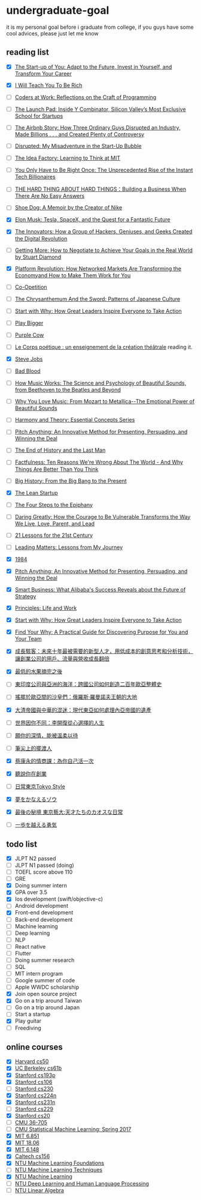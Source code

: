 # undergraduate-goal
it is my personal goal before i graduate from college, if you guys have some cool advices, please just let me know

## reading list

- [x] [The Start-up of You: Adapt to the Future, Invest in Yourself, and Transform Your Career](https://www.amazon.com/Start-up-You-Future-Yourself-Transform/dp/0307888908)

- [x] [I Will Teach You To Be Rich](https://www.amazon.com/Will-Teach-You-Be-Rich/dp/0761147489)

- [ ] [Coders at Work: Reflections on the Craft of Programming](https://www.amazon.com/Coders-Work-Reflections-Craft-Programming-ebook-dp-B00ACC2536/dp/B00ACC2536/ref=mt_kindle?_encoding=UTF8&me=&qid=)

- [ ] [The Launch Pad: Inside Y Combinator, Silicon Valley’s Most Exclusive School for Startups](https://www.amazon.com/Launch-Pad-Inside-Combinator-ebook/dp/B007X5ZBU4/ref=tmm_kin_swatch_0?_encoding=UTF8&qid=&sr=)

- [ ] [The Airbnb Story: How Three Ordinary Guys Disrupted an Industry, Made Billions . . . and Created Plenty of Controversy](https://www.amazon.com/Airbnb-Story-Ordinary-Disrupted-Controversy-ebook/dp/B01NCJRMQV/ref=tmm_kin_swatch_0?_encoding=UTF8&qid=&sr=)

- [ ] [Disrupted: My Misadventure in the Start-Up Bubble](https://www.amazon.com/Disrupted-My-Misadventure-Start-Up-Bubble-ebook/dp/B013CATZIC)

- [ ] [The Idea Factory: Learning to Think at MIT](https://www.amazon.com/Idea-Factory-Learning-Think-Press-ebook-dp-B001949X9U/dp/B001949X9U/ref=mt_kindle?_encoding=UTF8&me=&qid=)

- [ ] [You Only Have to Be Right Once: The Unprecedented Rise of the Instant Tech Billionaires](https://www.amazon.com/You-Only-Have-Right-Once/dp/1591847966)

- [ ] [THE HARD THING ABOUT HARD THINGS：Building a Business When There Are No Easy Answers](https://www.amazon.com/Hard-Thing-About-Things-Building/dp/0062273205)

- [ ] [Shoe Dog: A Memoir by the Creator of Nike](https://www.amazon.com/Shoe-Dog-Memoir-Creator-Nike-ebook/dp/B0176M1A44)

- [x] [Elon Musk: Tesla, SpaceX, and the Quest for a Fantastic Future](https://www.amazon.com/Elon-Musk-SpaceX-Fantastic-Future/dp/006230125X) 

- [x] [The Innovators: How a Group of Hackers, Geniuses, and Geeks Created the Digital Revolution](https://www.amazon.com/Innovators-Hackers-Geniuses-Created-Revolution/dp/1476708703/ref=sr_1_1?s=books&ie=UTF8&qid=1537974860&sr=1-1&keywords=the+innovators)

- [ ] [Getting More: How to Negotiate to Achieve Your Goals in the Real World by Stuart Diamond](https://www.amazon.com/Getting-More-Negotiate-Achieve-2010-12-28/dp/B008HVHB6K/ref=pd_sbs_14_2?_encoding=UTF8&pd_rd_i=B008HVHB6K&pd_rd_r=167fb8db-c19f-11e8-afd4-5de77bfa64dd&pd_rd_w=mipCO&pd_rd_wg=UNEYi&pf_rd_i=desktop-dp-sims&pf_rd_m=ATVPDKIKX0DER&pf_rd_p=53dead45-2b3d-4b73-bafb-fe26a7f14aac&pf_rd_r=3G7PM0KFT3HWER1Z3NAG&pf_rd_s=desktop-dp-sims&pf_rd_t=40701&psc=1&refRID=3G7PM0KFT3HWER1Z3NAG)

- [x] [Platform Revolution: How Networked Markets Are Transforming the Economyand How to Make Them Work for You](https://www.amazon.com/Platform-Revolution-Networked-Transforming-Economyand-ebook/dp/B00ZAT8VS4/ref=sr_1_1?ie=UTF8&qid=1538930032&sr=8-1&keywords=Platform+Revolution)

- [ ] [Co-Opetition](https://www.amazon.com/Co-Opetition-Adam-M-Brandenburger-ebook/dp/B004JHYREU/ref=sr_1_1?ie=UTF8&qid=1538930094&sr=8-1&keywords=Co-Opetition)

- [ ] [The Chrysanthemum And the Sword: Patterns of Japanese Culture](https://www.amazon.com/Chrysanthemum-Sword-Patterns-Japanese-Culture/dp/0710086776)

- [ ] [Start with Why: How Great Leaders Inspire Everyone to Take Action](https://www.amazon.com/Start-Why-Leaders-Inspire-Everyone/dp/1591846447)

- [ ] [Play Bigger](https://www.amazon.com/Play-Bigger-Dreamers-Innovators-Dominate/dp/0062407619)

- [ ] [Purple Cow](https://www.amazon.com/Purple-Cow-New-Transform-Remarkable/dp/1591843170)

- [ ] [Le Corps poétique : un enseignement de la création théâtrale](https://www.amazon.fr/Corps-po%C3%A9tique-enseignement-cr%C3%A9ation-th%C3%A9%C3%A2trale/dp/274270454X) reading it.

- [x] [Steve Jobs](https://www.amazon.fr/Steve-Jobs-Walter-Isaacson/dp/2253168521/ref=sr_1_1?s=books&ie=UTF8&qid=1542557294&sr=1-1&keywords=steve+jobs)

- [ ] [Bad Blood](https://www.amazon.com/Bad-Blood-Secrets-Silicon-Startup/dp/152473165X)

- [ ] [How Music Works: The Science and Psychology of Beautiful Sounds, from Beethoven to the Beatles and Beyond](https://www.amazon.com/How-Music-Works-Psychology-Beautiful/dp/0316098310)

- [ ] [Why You Love Music: From Mozart to Metallica--The Emotional Power of Beautiful Sounds](https://www.amazon.com/Why-You-Love-Music-Metallica/dp/0316260673/ref=sr_1_1?s=books&ie=UTF8&qid=1543066095&sr=1-1&keywords=why+you+love+music)

- [ ] [Harmony and Theory: Essential Concepts Series](https://www.amazon.com/Harmony-Theory-Essential-Musicians-Institute/dp/0793579910/ref=sr_1_1?s=books&ie=UTF8&qid=1543066130&sr=1-1&keywords=harmony+%26+theory)

- [ ] [Pitch Anything: An Innovative Method for Presenting, Persuading, and Winning the Deal](https://www.amazon.com/Pitch-Anything-Innovative-Presenting-Persuading/dp/0071752854)

- [ ] [The End of History and the Last Man](https://www.amazon.com/End-History-Last-Man/dp/0743284550)

- [ ] [Factfulness: Ten Reasons We're Wrong About The World - And Why Things Are Better Than You Think](https://www.amazon.com/Factfulness-Reasons-Wrong-Things-Better-ebook/dp/B0769XK7D6/ref=tmm_kin_swatch_0?_encoding=UTF8&qid=&sr=)

- [ ] [Big History: From the Big Bang to the Present](https://www.amazon.com/Big-History-Bang-Present-ebook/dp/B00918JSD2)

- [x] [The Lean Startup](https://www.amazon.com/Lean-Startup-Entrepreneurs-Continuous-Innovation/dp/0307887898)

- [ ] [The Four Steps to the Epiphany](https://www.amazon.com/Four-Steps-Epiphany-Steve-Blank/dp/0989200507)

- [ ] [Daring Greatly: How the Courage to Be Vulnerable Transforms the Way We Live, Love, Parent, and Lead](https://www.amazon.com/Daring-Greatly-Courage-Vulnerable-Transforms/dp/1592408419)

- [ ] [21 Lessons for the 21st Century](https://www.amazon.com/Lessons-21st-Century-Yuval-Harari/dp/0525512179)

- [ ] [Leading Matters: Lessons from My Journey](https://www.amazon.com/Leading-Matters-Lessons-My-Journey/dp/1503608018) 

- [x] [1984](https://www.amazon.com/Nineteen-eighty-four-George-Orwell-ebook/dp/B004EEP7JW)

- [x] [Pitch Anything: An Innovative Method for Presenting, Persuading, and Winning the Deal](https://www.amazon.com/Pitch-Anything-Innovative-Presenting-Persuading/dp/0071752854)

- [x] [Smart Business: What Alibaba's Success Reveals about the Future of Strategy](https://www.amazon.com/Smart-Business-Alibabas-Success-Strategy/dp/1633693295)

- [x] [Principles: Life and Work](https://www.amazon.com/Principles-Life-Work-Ray-Dalio/dp/1501124021)

- [x] [Start with Why: How Great Leaders Inspire Everyone to Take Action](https://www.amazon.com/Start-Why-Leaders-Inspire-Everyone/dp/1591846447)

- [x] [Find Your Why: A Practical Guide for Discovering Purpose for You and Your Team](https://www.amazon.com/Find-Your-Why-Practical-Discovering/dp/0143111728/ref=sr_1_1?s=books&ie=UTF8&qid=1550502017&sr=1-1&keywords=find+your+why)

- [x] [成長駭客：未來十年最被需要的新型人才，用低成本的創意思考和分析技術，讓創業公司的用戶、流量與營收成長翻倍](https://www.books.com.tw/products/0010707695)

- [x] [最低的水果摘完之後](https://www.books.com.tw/products/0010774819)

- [ ] [東印度公司與亞洲的海洋：跨國公司如何創造二百年歐亞整體史](https://www.books.com.tw/products/0010776944)

- [ ] [搖擺於歐亞間的沙皇們：俄羅斯‧羅曼諾夫王朝的大地](https://www.books.com.tw/products/0010776947)

- [x] [大清帝國與中華的混迷：現代東亞如何處理內亞帝國的遺產](https://www.books.com.tw/products/0010799939)

- [ ] [世界因你不同：李開復從心選擇的人生](https://www.books.com.tw/products/0010683669)

- [ ] [願你的深情，能被溫柔以待](https://www.books.com.tw/products/0010794010)

- [ ] [筆尖上的擺渡人](https://www.books.com.tw/products/0010767529)

- [x] [蔡康永的情商課：為你自己活一次](https://www.books.com.tw/products/0010802223)

- [x] [聽說你在創業](https://www.books.com.tw/products/0010811353)

- [ ] [日常東京Tokyo Style](https://www.books.com.tw/products/0010708635)

- [x] [夢をかなえるゾウ](https://www.amazon.co.jp/%E5%A4%A2%E3%82%92%E3%81%8B%E3%81%AA%E3%81%88%E3%82%8B%E3%82%BE%E3%82%A6-%E6%B0%B4%E9%87%8E%E6%95%AC%E4%B9%9F-ebook/dp/B00CHIL9JO)

- [x] [最後の秘境 東京藝大:天才たちのカオスな日常](https://www.amazon.co.jp/%E6%9C%80%E5%BE%8C%E3%81%AE%E7%A7%98%E5%A2%83-%E6%9D%B1%E4%BA%AC%E8%97%9D%E5%A4%A7-%E5%A4%A9%E6%89%8D%E3%81%9F%E3%81%A1%E3%81%AE%E3%82%AB%E3%82%AA%E3%82%B9%E3%81%AA%E6%97%A5%E5%B8%B8-%E4%BA%8C%E5%AE%AE-%E6%95%A6%E4%BA%BA/dp/4103502916)

- [ ] [一歩を越える勇気](https://www.amazon.co.jp/%E4%B8%80%E6%AD%A9%E3%82%92%E8%B6%8A%E3%81%88%E3%82%8B%E5%8B%87%E6%B0%97-%E6%A0%97%E5%9F%8E%E5%8F%B2%E5%A4%9A/dp/476319979X/ref=sr_1_1?ie=UTF8&qid=1538930250&sr=8-1&keywords=%E6%A0%97%E5%9F%8E%E5%8F%B2%E5%A4%9A)

## todo list

- [x] JLPT N2 passed
- [ ] JLPT N1 passed (doing)
- [ ] TOEFL score above 110
- [ ] GRE
- [x] Doing summer intern
- [x] GPA over 3.5
- [x] Ios development (swift/objective-c)
- [ ] Android development
- [x] Front-end development
- [ ] Back-end development
- [ ] Machine learning
- [ ] Deep learning
- [ ] NLP
- [ ] React native
- [ ] Flutter
- [ ] Doing summer research
- [ ] SQL
- [ ] MIT intern program
- [ ] Google summer of code
- [ ] Apple WWDC scholarship
- [x] Join open source project
- [x] Go on a trip around Taiwan
- [ ] Go on a trip around Japan
- [ ] Start a startup
- [x] Play guitar
- [ ] Freediving

## online courses

 - [x] [Harvard cs50](https://www.youtube.com/user/cs50tv)
 - [x] [UC Berkeley cs61b](https://sp18.datastructur.es/)
 - [x] [Stanford cs193p](https://www.youtube.com/playlist?list=PL_l7vS8VbNDFBiKIL3fEQhkKXTYsncsvN)
 - [x] [Stanford cs106](https://see.stanford.edu/Course/CS106A)
 - [ ] [Stanford cs230](http://cs230.stanford.edu/)
 - [x] [Stanford cs224n](http://web.stanford.edu/class/cs224n/)
 - [x] [Stanford cs231n](http://cs231n.stanford.edu/)
 - [ ] [Stanford cs229](http://cs229.stanford.edu/)
 - [x] [Stanford cs20](http://web.stanford.edu/class/cs20si/syllabus.html)
 - [ ] [CMU 36-705](http://www.stat.cmu.edu/~siva/705/main.html)
 - [ ] [CMU Statistical Machine Learning: Spring 2017](http://www.stat.cmu.edu/~ryantibs/statml/)
 - [x] [MIT 6.851](https://courses.csail.mit.edu/6.851/)
 - [x] [MIT 18.06](https://ocw.mit.edu/courses/mathematics/18-06-linear-algebra-spring-2010/)
 - [x] [MIT 6.148](http://webdevelopment.mit.edu/2018/lectures)
 - [x] [Caltech cs156](https://work.caltech.edu/telecourse.html)
 - [x] [NTU Machine Learning Foundations](https://www.youtube.com/watch?v=nQvpFSMPhr0&list=PLXVfgk9fNX2I7tB6oIINGBmW50rrmFTqf)
 - [ ] [NTU Machine Learning Techniques](https://www.youtube.com/watch?v=A-GxGCCAIrg&list=PLXVfgk9fNX2IQOYPmqjqWsNUFl2kpk1U2)
 - [x] [NTU Machine Learning](http://speech.ee.ntu.edu.tw/~tlkagk/courses_ML17_2.html)
 - [ ] [NTU Deep Learning and Human Language Processing](http://speech.ee.ntu.edu.tw/~tlkagk/courses_DLNLP18.html)
 - [ ] [NTU Linear Algebra](http://speech.ee.ntu.edu.tw/~tlkagk/courses_LA18.html)
